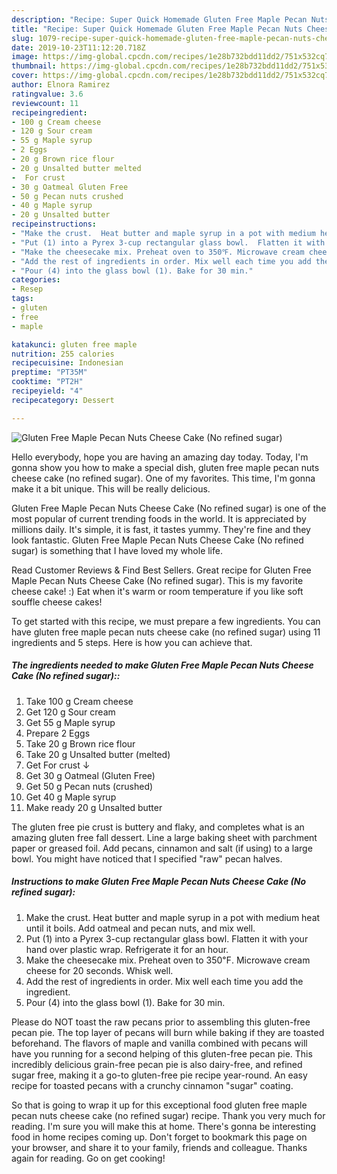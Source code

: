 ```yaml
---
description: "Recipe: Super Quick Homemade Gluten Free Maple Pecan Nuts Cheese Cake (No refined sugar)"
title: "Recipe: Super Quick Homemade Gluten Free Maple Pecan Nuts Cheese Cake (No refined sugar)"
slug: 1079-recipe-super-quick-homemade-gluten-free-maple-pecan-nuts-cheese-cake-no-refined-sugar
date: 2019-10-23T11:12:20.718Z
image: https://img-global.cpcdn.com/recipes/1e28b732bdd11dd2/751x532cq70/gluten-free-maple-pecan-nuts-cheese-cake-no-refined-sugar-recipe-main-photo.jpg
thumbnail: https://img-global.cpcdn.com/recipes/1e28b732bdd11dd2/751x532cq70/gluten-free-maple-pecan-nuts-cheese-cake-no-refined-sugar-recipe-main-photo.jpg
cover: https://img-global.cpcdn.com/recipes/1e28b732bdd11dd2/751x532cq70/gluten-free-maple-pecan-nuts-cheese-cake-no-refined-sugar-recipe-main-photo.jpg
author: Elnora Ramirez
ratingvalue: 3.6
reviewcount: 11
recipeingredient:
- 100 g Cream cheese
- 120 g Sour cream
- 55 g Maple syrup
- 2 Eggs
- 20 g Brown rice flour
- 20 g Unsalted butter melted
-  For crust 
- 30 g Oatmeal Gluten Free
- 50 g Pecan nuts crushed
- 40 g Maple syrup
- 20 g Unsalted butter
recipeinstructions:
- "Make the crust.  Heat butter and maple syrup in a pot with medium heat until it boils. Add oatmeal and pecan nuts, and mix well."
- "Put (1) into a Pyrex 3-cup rectangular glass bowl.  Flatten it with your hand over plastic wrap. Refrigerate it for an hour."
- "Make the cheesecake mix. Preheat oven to 350℉. Microwave cream cheese for 20 seconds. Whisk well."
- "Add the rest of ingredients in order. Mix well each time you add the ingredient."
- "Pour (4) into the glass bowl (1). Bake for 30 min."
categories:
- Resep
tags:
- gluten
- free
- maple

katakunci: gluten free maple
nutrition: 255 calories
recipecuisine: Indonesian
preptime: "PT35M"
cooktime: "PT2H"
recipeyield: "4"
recipecategory: Dessert

---
```



![Gluten Free Maple Pecan Nuts Cheese Cake (No refined sugar)](https://img-global.cpcdn.com/recipes/1e28b732bdd11dd2/751x532cq70/gluten-free-maple-pecan-nuts-cheese-cake-no-refined-sugar-recipe-main-photo.jpg)

Hello everybody, hope you are having an amazing day today. Today, I'm gonna show you how to make a special dish, gluten free maple pecan nuts cheese cake (no refined sugar). One of my favorites. This time, I'm gonna make it a bit unique. This will be really delicious.

Gluten Free Maple Pecan Nuts Cheese Cake (No refined sugar) is one of the most popular of current trending foods in the world. It is appreciated by millions daily. It's simple, it is fast, it tastes yummy. They're fine and they look fantastic. Gluten Free Maple Pecan Nuts Cheese Cake (No refined sugar) is something that I have loved my whole life.

Read Customer Reviews &amp; Find Best Sellers. Great recipe for Gluten Free Maple Pecan Nuts Cheese Cake (No refined sugar). This is my favorite cheese cake! :) Eat when it&#39;s warm or room temperature if you like soft souffle cheese cakes!


To get started with this recipe, we must prepare a few ingredients. You can have gluten free maple pecan nuts cheese cake (no refined sugar) using 11 ingredients and 5 steps. Here is how you can achieve that.

##### The ingredients needed to make Gluten Free Maple Pecan Nuts Cheese Cake (No refined sugar)::

1. Take 100 g Cream cheese
1. Get 120 g Sour cream
1. Get 55 g Maple syrup
1. Prepare 2 Eggs
1. Take 20 g Brown rice flour
1. Take 20 g Unsalted butter (melted)
1. Get  For crust ↓
1. Get 30 g Oatmeal (Gluten Free)
1. Get 50 g Pecan nuts (crushed)
1. Get 40 g Maple syrup
1. Make ready 20 g Unsalted butter


The gluten free pie crust is buttery and flaky, and completes what is an amazing gluten free fall dessert. Line a large baking sheet with parchment paper or greased foil. Add pecans, cinnamon and salt (if using) to a large bowl. You might have noticed that I specified &#34;raw&#34; pecan halves. 

##### Instructions to make Gluten Free Maple Pecan Nuts Cheese Cake (No refined sugar):

1. Make the crust. 
Heat butter and maple syrup in a pot with medium heat until it boils.
Add oatmeal and pecan nuts, and mix well.
1. Put (1) into a Pyrex 3-cup rectangular glass bowl. 
Flatten it with your hand over plastic wrap.
Refrigerate it for an hour.
1. Make the cheesecake mix.
Preheat oven to 350℉.
Microwave cream cheese for 20 seconds. Whisk well.
1. Add the rest of ingredients in order. Mix well each time you add the ingredient.
1. Pour (4) into the glass bowl (1).
Bake for 30 min.


Please do NOT toast the raw pecans prior to assembling this gluten-free pecan pie. The top layer of pecans will burn while baking if they are toasted beforehand. The flavors of maple and vanilla combined with pecans will have you running for a second helping of this gluten-free pecan pie. This incredibly delicious grain-free pecan pie is also dairy-free, and refined sugar free, making it a go-to gluten-free pie recipe year-round. An easy recipe for toasted pecans with a crunchy cinnamon &#34;sugar&#34; coating. 

So that is going to wrap it up for this exceptional food gluten free maple pecan nuts cheese cake (no refined sugar) recipe. Thank you very much for reading. I'm sure you will make this at home. There's gonna be interesting food in home recipes coming up. Don't forget to bookmark this page on your browser, and share it to your family, friends and colleague. Thanks again for reading. Go on get cooking!
